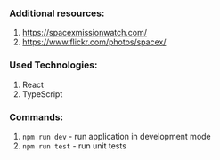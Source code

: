 ### Additional resources:

1. https://spacexmissionwatch.com/
2. https://www.flickr.com/photos/spacex/

### Used Technologies:

1. React
2. TypeScript

### Commands:

1. `npm run dev` - run application in development mode
2. `npm run test` - run unit tests
